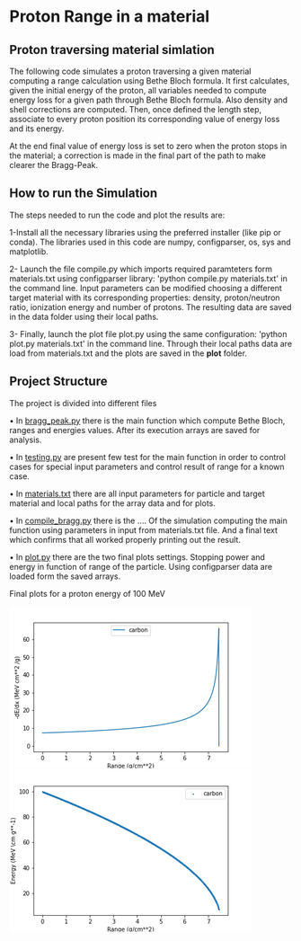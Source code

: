 # Proton Range in a material

## Proton traversing material simlation 
The following code simulates a proton traversing a given material computing a range calculation using Bethe Bloch formula.
It first calculates, given the initial energy of the proton, all variables needed to compute energy loss for a given path through Bethe Bloch formula. Also density and shell corrections are computed.
Then, once defined the length step, associate to every proton position its corresponding value of energy loss and its energy. 

At the end final value of energy loss is set to zero when the proton stops in the material; a correction is made in the final part of the path to make clearer the Bragg-Peak.

## How to run the Simulation
The steps needed to run the code and plot the results are:

1-Install all the necessary libraries using the preferred installer (like pip or conda). The libraries used in this code are numpy, configparser,  os, sys and matplotlib.

2-	Launch the file compile.py which imports required paramteters form materials.txt using configparser library: 'python compile.py materials.txt' in the command line. Input parameters can be modified choosing a different target material with its corresponding properties: density, proton/neutron ratio, ionization energy and number of protons. The resulting data are saved in the data folder using their local paths.

3-	Finally, launch the plot file plot.py using the same configuration: 'python plot.py materials.txt' in the command line. Through their local paths data are load from materials.txt and the plots are saved in the **plot** folder. 

## Project Structure
The project is divided into different files

•	In [bragg_peak.py](/bragg_peak.py) there is the main function which compute Bethe Bloch, ranges and energies values. After its execution arrays are saved for analysis.

•	In [testing.py](/testing.py) are present few test for the main function in order to control cases for special input parameters and control result of range for a known case.

•	In [materials.txt](/materials.txt) there are all input parameters for particle and target material and local paths for the array data and for plots.

•	In [compile_bragg.py](/compile_bragg.py)  there is the …. Of the simulation computing the main function using parameters in input from materials.txt file. And a final text which confirms that all worked properly printing out the result.

•	In [plot.py](/plot.py) there are the two final plots settings. Stopping power and energy in function of range of the particle. Using configparser data are loaded form the saved arrays.

Final plots for a proton energy of 100 MeV

![](/images/bragg_peak.png) ![](/images/energy.png)
